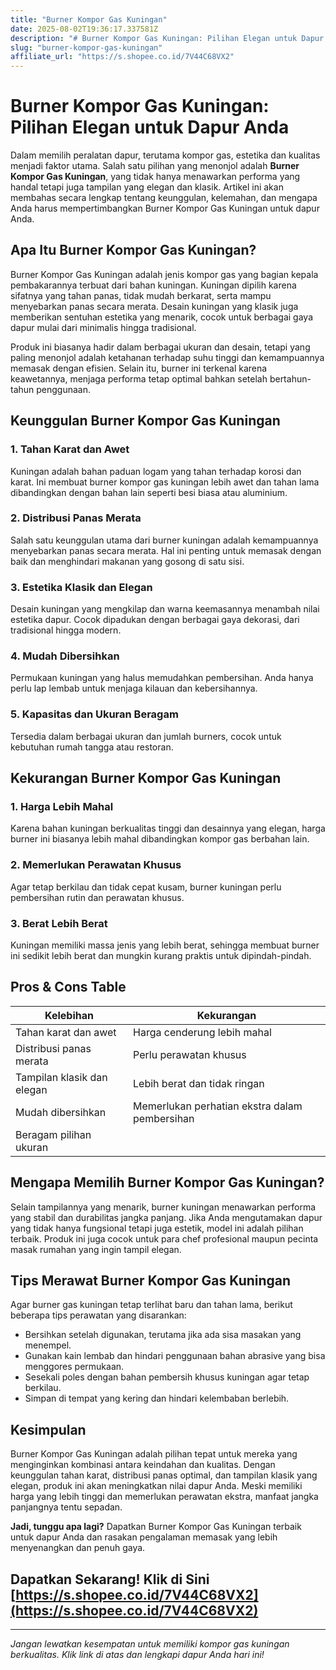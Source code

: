 ```yaml
---
title: "Burner Kompor Gas Kuningan"
date: 2025-08-02T19:36:17.337581Z
description: "# Burner Kompor Gas Kuningan: Pilihan Elegan untuk Dapur Anda..."
slug: "burner-kompor-gas-kuningan"
affiliate_url: "https://s.shopee.co.id/7V44C68VX2"
---
```

# Burner Kompor Gas Kuningan: Pilihan Elegan untuk Dapur Anda

Dalam memilih peralatan dapur, terutama kompor gas, estetika dan kualitas menjadi faktor utama. Salah satu pilihan yang menonjol adalah **Burner Kompor Gas Kuningan**, yang tidak hanya menawarkan performa yang handal tetapi juga tampilan yang elegan dan klasik. Artikel ini akan membahas secara lengkap tentang keunggulan, kelemahan, dan mengapa Anda harus mempertimbangkan Burner Kompor Gas Kuningan untuk dapur Anda.

## Apa Itu Burner Kompor Gas Kuningan?

Burner Kompor Gas Kuningan adalah jenis kompor gas yang bagian kepala pembakarannya terbuat dari bahan kuningan. Kuningan dipilih karena sifatnya yang tahan panas, tidak mudah berkarat, serta mampu menyebarkan panas secara merata. Desain kuningan yang klasik juga memberikan sentuhan estetika yang menarik, cocok untuk berbagai gaya dapur mulai dari minimalis hingga tradisional.

Produk ini biasanya hadir dalam berbagai ukuran dan desain, tetapi yang paling menonjol adalah ketahanan terhadap suhu tinggi dan kemampuannya memasak dengan efisien. Selain itu, burner ini terkenal karena keawetannya, menjaga performa tetap optimal bahkan setelah bertahun-tahun penggunaan.

## Keunggulan Burner Kompor Gas Kuningan

### 1. Tahan Karat dan Awet

Kuningan adalah bahan paduan logam yang tahan terhadap korosi dan karat. Ini membuat burner kompor gas kuningan lebih awet dan tahan lama dibandingkan dengan bahan lain seperti besi biasa atau aluminium.

### 2. Distribusi Panas Merata

Salah satu keunggulan utama dari burner kuningan adalah kemampuannya menyebarkan panas secara merata. Hal ini penting untuk memasak dengan baik dan menghindari makanan yang gosong di satu sisi.

### 3. Estetika Klasik dan Elegan

Desain kuningan yang mengkilap dan warna keemasannya menambah nilai estetika dapur. Cocok dipadukan dengan berbagai gaya dekorasi, dari tradisional hingga modern.

### 4. Mudah Dibersihkan

Permukaan kuningan yang halus memudahkan pembersihan. Anda hanya perlu lap lembab untuk menjaga kilauan dan kebersihannya.

### 5. Kapasitas dan Ukuran Beragam

Tersedia dalam berbagai ukuran dan jumlah burners, cocok untuk kebutuhan rumah tangga atau restoran.

## Kekurangan Burner Kompor Gas Kuningan

### 1. Harga Lebih Mahal

Karena bahan kuningan berkualitas tinggi dan desainnya yang elegan, harga burner ini biasanya lebih mahal dibandingkan kompor gas berbahan lain.

### 2. Memerlukan Perawatan Khusus

Agar tetap berkilau dan tidak cepat kusam, burner kuningan perlu pembersihan rutin dan perawatan khusus.

### 3. Berat Lebih Berat

Kuningan memiliki massa jenis yang lebih berat, sehingga membuat burner ini sedikit lebih berat dan mungkin kurang praktis untuk dipindah-pindah.

## Pros & Cons Table

| Kelebihan                     | Kekurangan                             |
|------------------------------|----------------------------------------|
| Tahan karat dan awet        | Harga cenderung lebih mahal          |
| Distribusi panas merata     | Perlu perawatan khusus               |
| Tampilan klasik dan elegan  | Lebih berat dan tidak ringan        |
| Mudah dibersihkan           | Memerlukan perhatian ekstra dalam pembersihan |
| Beragam pilihan ukuran     |                                    |

## Mengapa Memilih Burner Kompor Gas Kuningan?

Selain tampilannya yang menarik, burner kuningan menawarkan performa yang stabil dan durabilitas jangka panjang. Jika Anda mengutamakan dapur yang tidak hanya fungsional tetapi juga estetik, model ini adalah pilihan terbaik. Produk ini juga cocok untuk para chef profesional maupun pecinta masak rumahan yang ingin tampil elegan.

## Tips Merawat Burner Kompor Gas Kuningan

Agar burner gas kuningan tetap terlihat baru dan tahan lama, berikut beberapa tips perawatan yang disarankan:

- Bersihkan setelah digunakan, terutama jika ada sisa masakan yang menempel.
- Gunakan kain lembab dan hindari penggunaan bahan abrasive yang bisa menggores permukaan.
- Sesekali poles dengan bahan pembersih khusus kuningan agar tetap berkilau.
- Simpan di tempat yang kering dan hindari kelembaban berlebih.

## Kesimpulan

Burner Kompor Gas Kuningan adalah pilihan tepat untuk mereka yang menginginkan kombinasi antara keindahan dan kualitas. Dengan keunggulan tahan karat, distribusi panas optimal, dan tampilan klasik yang elegan, produk ini akan meningkatkan nilai dapur Anda. Meski memiliki harga yang lebih tinggi dan memerlukan perawatan ekstra, manfaat jangka panjangnya tentu sepadan.

**Jadi, tunggu apa lagi?** Dapatkan Burner Kompor Gas Kuningan terbaik untuk dapur Anda dan rasakan pengalaman memasak yang lebih menyenangkan dan penuh gaya.

## Dapatkan Sekarang! Klik di Sini [https://s.shopee.co.id/7V44C68VX2](https://s.shopee.co.id/7V44C68VX2)

---

*Jangan lewatkan kesempatan untuk memiliki kompor gas kuningan berkualitas. Klik link di atas dan lengkapi dapur Anda hari ini!*